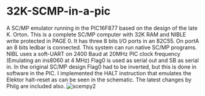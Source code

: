 # 32K-SCMP-in-a-pic
A SC/MP emulator running in the PIC16F877 based on the design of the late K. Orton.
This is a complete SC/MP computer with 32K RAM and NIBLE write protected in PAGE 0. It has three 8 bits I/O ports in an 82C55. On portA an 8 bits ledbar is connected.
This system can run native SC/MP programs. NIBL uses a soft-UART on 2400 Baud at 20MHz PIC clock frequency (Emulating an ins8060 at 4 MHz)
Flag0 is used as serial out and SB as serial in. In the original SC/MP design Flag0 had to be inverted, but this is done in software in the PIC.
I implemented the HALT instruction that emulates the Elektor halt-reset as can be seen in the schematic. The latest changes by Philg are included also.
![scempy2](https://github.com/user-attachments/assets/d5f35d5f-eaa2-4d5f-a04c-a9038ff9e376)
